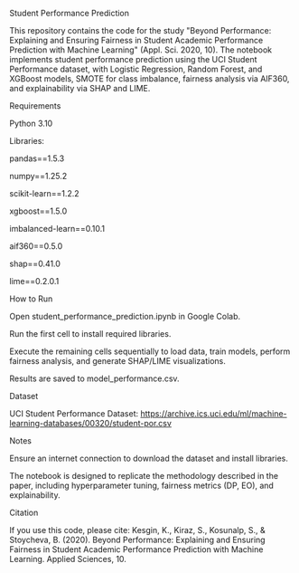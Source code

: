 Student Performance Prediction

This repository contains the code for the study "Beyond Performance: Explaining and Ensuring Fairness in Student Academic Performance Prediction with Machine Learning" (Appl. Sci. 2020, 10). The notebook implements student performance prediction using the UCI Student Performance dataset, with Logistic Regression, Random Forest, and XGBoost models, SMOTE for class imbalance, fairness analysis via AIF360, and explainability via SHAP and LIME.

Requirements





Python 3.10



Libraries:





pandas==1.5.3



numpy==1.25.2



scikit-learn==1.2.2



xgboost==1.5.0



imbalanced-learn==0.10.1



aif360==0.5.0



shap==0.41.0



lime==0.2.0.1

How to Run





Open student_performance_prediction.ipynb in Google Colab.



Run the first cell to install required libraries.



Execute the remaining cells sequentially to load data, train models, perform fairness analysis, and generate SHAP/LIME visualizations.



Results are saved to model_performance.csv.

Dataset





UCI Student Performance Dataset: https://archive.ics.uci.edu/ml/machine-learning-databases/00320/student-por.csv

Notes





Ensure an internet connection to download the dataset and install libraries.



The notebook is designed to replicate the methodology described in the paper, including hyperparameter tuning, fairness metrics (DP, EO), and explainability.

Citation

If you use this code, please cite: Kesgin, K., Kiraz, S., Kosunalp, S., & Stoycheva, B. (2020). Beyond Performance: Explaining and Ensuring Fairness in Student Academic Performance Prediction with Machine Learning. Applied Sciences, 10.
